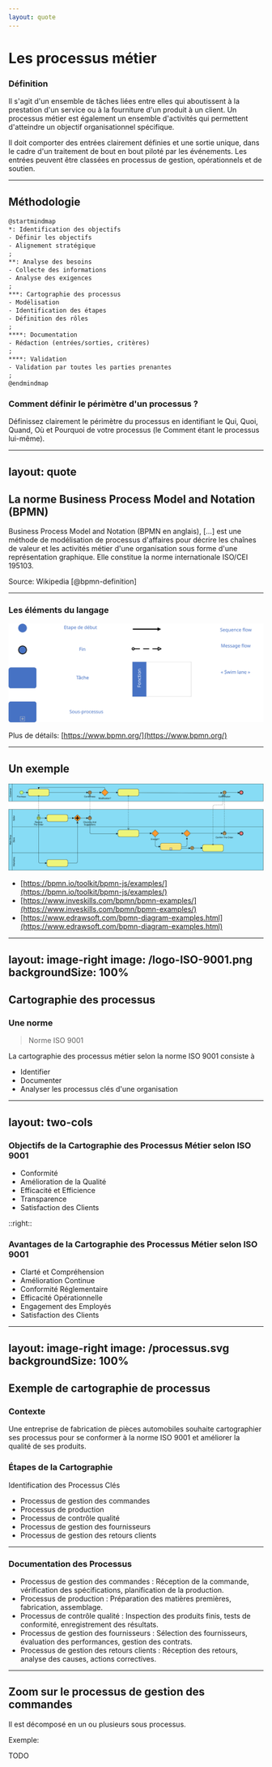 ```yaml
---
layout: quote
---
```


# Les processus métier
### Définition

Il s'agit d'un ensemble de tâches liées entre elles qui aboutissent à la prestation d'un service ou à la fourniture d'un produit à un client. Un processus métier est également un ensemble d'activités qui permettent d'atteindre un objectif organisationnel spécifique. 

Il doit comporter des entrées clairement définies et une sortie unique, dans le cadre d'un traitement de bout en bout piloté par les événements. Les entrées peuvent être classées en processus de gestion, opérationnels et de soutien.

---

## Méthodologie

```plantuml
@startmindmap
*: Identification des objectifs
- Définir les objectifs
- Alignement stratégique
;
**: Analyse des besoins
- Collecte des informations
- Analyse des exigences
;
***: Cartographie des processus
- Modélisation
- Identification des étapes
- Définition des rôles
;
****: Documentation
- Rédaction (entrées/sorties, critères)
;
****: Validation
- Validation par toutes les parties prenantes
;
@endmindmap
```

<!-- 
1. Identification des Objectifs
Définir les objectifs : Clarifiez les objectifs du processus métier. Que souhaitez-vous accomplir ? Quels sont les résultats attendus ?
Alignement stratégique : Assurez-vous que les objectifs du processus sont alignés avec les objectifs stratégiques de l'organisation.
2. Analyse des Besoins
Collecte des informations : Recueillez des informations auprès des parties prenantes, y compris les utilisateurs finaux, les managers et les experts métier.
Analyse des exigences : Identifiez les exigences fonctionnelles et non fonctionnelles du processus.
3. Cartographie du Processus
Modélisation : Utilisez des outils de modélisation comme BPMN (Business Process Model and Notation) pour créer une représentation visuelle du processus.
Identification des étapes : Décomposez le processus en étapes ou activités distinctes.
Définition des rôles : Identifiez les rôles et les responsabilités de chaque acteur impliqué dans le processus.
4. Documentation
Rédaction des procédures : Documentez chaque étape du processus, y compris les entrées, les sorties, les critères de performance et les points de contrôle.
Création de manuels : Préparez des manuels ou des guides pour les utilisateurs finaux et les gestionnaires de processus.
-->

### Comment définir le périmètre d'un processus ?

Définissez clairement le périmètre du processus en identifiant le Qui, Quoi, Quand, Où et Pourquoi de votre processus (le Comment étant le processus lui-même).

---
layout: quote
---

## La norme Business Process Model and Notation (BPMN)

Business Process Model and Notation (BPMN en anglais), [...] est une méthode de modélisation de processus d'affaires pour décrire les chaînes de valeur et les activités métier d'une organisation sous forme d'une représentation graphique. Elle constitue la norme internationale ISO/CEI 195103. 

Source: Wikipedia [@bpmn-definition]

--- 

### Les éléments du langage

![](/bpmn_basics.svg)


Plus de détails: [https://www.bpmn.org/](https://www.bpmn.org/)

<!-- 
En BPMN (Business Process Model and Notation), les concepts de "message" et de "sequence flow" sont utilisés pour représenter différentes formes de communication et de flux dans un processus métier. Voici les différences principales entre un message et un sequence flow :

### Message
- **Définition** : Un message représente la communication entre deux entités distinctes, généralement entre deux pools différents dans un diagramme BPMN.
- **Utilisation** : Les messages sont utilisés pour modéliser l'échange d'informations entre différents participants ou systèmes. Par exemple, l'envoi d'un email, une requête HTTP, ou un appel téléphonique.
- **Représentation** : Les messages sont représentés par une ligne en pointillés avec un cercle ouvert à une extrémité et une flèche à l'autre, souvent accompagnée d'une icône d'enveloppe.
- **Contexte** : Les messages traversent les frontières des pools, indiquant une interaction entre différents acteurs ou systèmes.

### Sequence Flow
- **Définition** : Un sequence flow représente l'ordre d'exécution des activités au sein d'un même pool ou processus.
- **Utilisation** : Les sequence flows sont utilisés pour modéliser la progression logique des tâches, événements et décisions dans un processus. Ils montrent comment une activité suit une autre.
- **Représentation** : Les sequence flows sont représentés par une ligne continue avec une flèche à une extrémité.
- **Contexte** : Les sequence flows ne traversent pas les frontières des pools. Ils sont utilisés pour montrer la séquence des activités à l'intérieur d'un même pool.

### Exemple Visuel
- **Message** : 
  - Pool A envoie un message à Pool B.
  - Représenté par une ligne en pointillés avec une enveloppe.
- **Sequence Flow** : 
  - Activité 1 est suivie par Activité 2 dans le même pool.
  - Représenté par une ligne continue avec une flèche.

### Résumé
- **Message** : Communication entre différents participants (pools).
- **Sequence Flow** : Ordre d'exécution des activités au sein d'un même participant (pool).

Ces distinctions sont essentielles pour modéliser correctement les processus métier et comprendre les interactions et les flux de travail dans un diagramme BPMN.
-->

--- 

## Un exemple

![](/Example_Web-Shop.svg)

* [https://bpmn.io/toolkit/bpmn-js/examples/](https://bpmn.io/toolkit/bpmn-js/examples/)
* [https://www.inveskills.com/bpmn/bpmn-examples/](https://www.inveskills.com/bpmn/bpmn-examples/)
* [https://www.edrawsoft.com/bpmn-diagram-examples.html](https://www.edrawsoft.com/bpmn-diagram-examples.html)

---
layout: image-right
image: /logo-ISO-9001.png
backgroundSize: 100%
---

## Cartographie des processus

### Une norme

> Norme ISO 9001


La cartographie des processus métier selon la norme ISO 9001 consiste à 
* Identifier
* Documenter
* Analyser les processus clés d'une organisation 


---
layout: two-cols
---

### Objectifs de la Cartographie des Processus Métier selon ISO 9001

* Conformité
* Amélioration de la Qualité
* Efficacité et Efficience
* Transparence 
* Satisfaction des Clients

::right::

### Avantages de la Cartographie des Processus Métier selon ISO 9001

* Clarté et Compréhension 
* Amélioration Continue 
* Conformité Réglementaire
* Efficacité Opérationnelle
* Engagement des Employés
* Satisfaction des Clients


<!-- 
### Objectifs de la Cartographie des Processus Métier selon ISO 9001
* Conformité : Assurer que les processus de l'organisation sont conformes aux exigences de la norme ISO 9001.
* Amélioration de la Qualité : Identifier les opportunités d'amélioration continue des processus pour augmenter la qualité des produits ou services.
* Efficacité et Efficience : Optimiser les processus pour réduire les gaspillages et améliorer l'efficacité opérationnelle.
* Transparence : Fournir une vue claire et compréhensible des processus pour tous les membres de l'organisation.
* Satisfaction des Clients : Améliorer la satisfaction des clients en garantissant que les processus répondent à leurs besoins et attentes.

### Avantages de la Cartographie des Processus Métier selon ISO 9001
* Clarté et Compréhension : Facilite la compréhension des processus par tous les membres de l'organisation.
* Amélioration Continue : Identifie les points faibles et les opportunités d'amélioration dans les processus.
* Conformité Réglementaire : Aide à garantir que les processus sont conformes aux exigences réglementaires et normatives.
* Efficacité Opérationnelle : Permet d'optimiser les processus pour réduire les coûts et améliorer l'efficacité.
* Engagement des Employés : Encourage la participation et l'engagement des employés dans l'amélioration des processus.
* Satisfaction des Clients : Contribue à améliorer la qualité des produits ou services, augmentant ainsi la satisfaction des clients.
-->

---
layout: image-right
image: /processus.svg
backgroundSize: 100%
---

## Exemple de cartographie de processus

### Contexte
Une entreprise de fabrication de pièces automobiles souhaite cartographier ses processus pour se conformer à la norme ISO 9001 et améliorer la qualité de ses produits.

### Étapes de la Cartographie
Identification des Processus Clés

* Processus de gestion des commandes
* Processus de production
* Processus de contrôle qualité
* Processus de gestion des fournisseurs
* Processus de gestion des retours clients
---

### Documentation des Processus

* Processus de gestion des commandes : Réception de la commande, vérification des spécifications, planification de la production.
* Processus de production : Préparation des matières premières, fabrication, assemblage.
* Processus de contrôle qualité : Inspection des produits finis, tests de conformité, enregistrement des résultats.
* Processus de gestion des fournisseurs : Sélection des fournisseurs, évaluation des performances, gestion des contrats.
* Processus de gestion des retours clients : Réception des retours, analyse des causes, actions correctives.

--- 

## Zoom sur le processus de gestion des commandes

Il est décomposé en un ou plusieurs sous processus.

Exemple:

TODO
